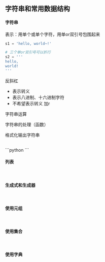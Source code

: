 ## 字符串和常用数据结构
#### 字符串
表示：用单个或单个字符，用单or双引号包围起来
```python
s1 = 'hello, world~!'

# 三个单or双引号可以折行
s2 = '''
hello,
world!
'''
```

反斜杠
- 表示转义
- 表示八进制、十六进制字符
- 不希望表示转义 加r

字符串运算

字符串的处理（函数）

格式化输出字符串

<br/>
```python
```



#### 列表
<br/>

#### 生成式和生成器
<br/>

#### 使用元组
<br/>

#### 使用集合
<br/>

#### 使用字典
<br/>

